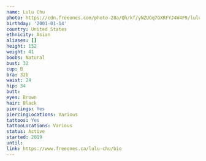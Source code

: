 ```yaml
---
name: Lulu Chu
photo: https://cdn.freeones.com/photo-28a/Qh/kf/yNZUGq7GXRFYJ4W4F9/lulu-chu-avatar-1_teaser.png
birthday: '2001-01-14'
country: United States
ethnicity: Asian
aliases: []
height: 152
weight: 41
boobs: Natural
bust: 32
cup: B
bra: 32b
waist: 24
hip: 34
butt:
eyes: Brown
hair: Black
piercings: Yes
piercingLocations: Various
tattoos: Yes
tattooLocations: Various
status: Active
started: 2019
until:
link: https://www.freeones.ca/lulu-chu/bio
---
```

